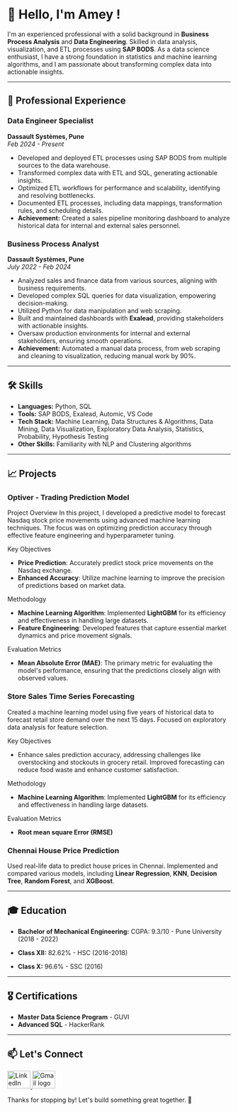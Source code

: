 # 👋 Hello, I'm Amey !

I'm an experienced professional with a solid background in **Business Process Analysis** and **Data Engineering**. Skilled in data analysis, visualization, and ETL processes using **SAP BODS**. As a data science enthusiast, I have a strong foundation in statistics and machine learning algorithms, and I am passionate about transforming complex data into actionable insights.

---

## 💼 Professional Experience

### Data Engineer Specialist
**Dassault Systèmes, Pune**  
_Feb 2024 - Present_

- Developed and deployed ETL processes using SAP BODS from multiple sources to the data warehouse.
- Transformed complex data with ETL and SQL, generating actionable insights.
- Optimized ETL workflows for performance and scalability, identifying and resolving bottlenecks.
- Documented ETL processes, including data mappings, transformation rules, and scheduling details.
- **Achievement:** Created a sales pipeline monitoring dashboard to analyze historical data for internal and external sales personnel.

### Business Process Analyst
**Dassault Systèmes, Pune**  
_July 2022 - Feb 2024_

- Analyzed sales and finance data from various sources, aligning with business requirements.
- Developed complex SQL queries for data visualization, empowering decision-making.
- Utilized Python for data manipulation and web scraping.
- Built and maintained dashboards with **Exalead**, providing stakeholders with actionable insights.
- Oversaw production environments for internal and external stakeholders, ensuring smooth operations.
- **Achievement:** Automated a manual data process, from web scraping and cleaning to visualization, reducing manual work by 90%.

---

## 🛠️ Skills

- **Languages:** Python, SQL
- **Tools:** SAP BODS, Exalead, Automic, VS Code
- **Tech Stack:** Machine Learning, Data Structures & Algorithms, Data Mining, Data Visualization, Exploratory Data Analysis, Statistics, Probability, Hypothesis Testing
- **Other Skills:** Familiarity with NLP and Clustering algorithms

---

## 📈 Projects

### Optiver - Trading Prediction Model

 Project Overview
In this project, I developed a predictive model to forecast Nasdaq stock price movements using advanced machine learning techniques. The focus was on optimizing prediction accuracy through effective feature engineering and hyperparameter tuning.

 Key Objectives
- **Price Prediction**: Accurately predict stock price movements on the Nasdaq exchange.
- **Enhanced Accuracy**: Utilize machine learning to improve the precision of predictions based on market data.

 Methodology
- **Machine Learning Algorithm**: Implemented **LightGBM** for its efficiency and effectiveness in handling large datasets.
- **Feature Engineering**: Developed features that capture essential market dynamics and price movement signals.

 Evaluation Metrics
- **Mean Absolute Error (MAE)**: The primary metric for evaluating the model's performance, ensuring that the predictions closely align with observed values.

### Store Sales Time Series Forecasting
Created a machine learning model using five years of historical data to forecast retail store demand over the next 15 days. Focused on exploratory data analysis for feature selection.

 Key Objectives
- Enhance sales prediction accuracy, addressing challenges like overstocking and stockouts in grocery retail. Improved forecasting can reduce food waste and enhance customer satisfaction.

 Methodology
- **Machine Learning Algorithm**: Implemented **LightGBM** for its efficiency and effectiveness in handling large datasets.

Evaluation Metrics
- **Root mean square Error (RMSE)**

### Chennai House Price Prediction
Used real-life data to predict house prices in Chennai. Implemented and compared various models, including **Linear Regression**, **KNN**, **Decision Tree**, **Random Forest**, and **XGBoost**.

---

## 🎓 Education

- **Bachelor of Mechanical Engineering:**  CGPA:  9.3/10 - Pune University (2018 - 2022)

- **Class XII:**   82.62% - HSC (2016-2018)
- **Class X:**   96.6% - SSC (2016)

---

## 🎖️ Certifications

- **Master Data Science Program** - GUVI
- **Advanced SQL** - HackerRank

---

## 📫 Let's Connect
<div align="left">
    <a href="https://www.linkedin.com/in/amey-k-2b9775202/" target="_blank">
        <img src="https://raw.githubusercontent.com/maurodesouza/profile-readme-generator/master/src/assets/icons/social/linkedin/default.svg" width="52" height="40" alt="LinkedIn logo" />
    </a>
    <a href="mailto:ackadam01@gmail.com" target="_blank">
        <img src="https://raw.githubusercontent.com/maurodesouza/profile-readme-generator/master/src/assets/icons/social/gmail/default.svg" width="52" height="40" alt="Gmail logo" />
    </a>


  </div>



Thanks for stopping by! Let's build something great together. 🚀
